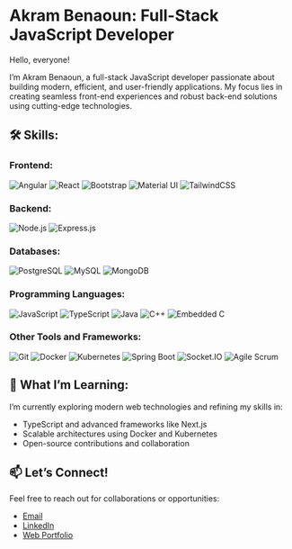 # Akram Benaoun: Full-Stack JavaScript Developer

Hello, everyone!

I’m Akram Benaoun, a full-stack JavaScript developer passionate about building modern, efficient, and user-friendly applications. My focus lies in creating seamless front-end experiences and robust back-end solutions using cutting-edge technologies.

## 🛠️ Skills:

### Frontend:
<p align="left"> <img src="https://img.shields.io/badge/Angular-DD0031?style=for-the-badge&logo=angular&logoColor=white" alt="Angular" /> <img src="https://img.shields.io/badge/React-61DAFB?style=for-the-badge&logo=react&logoColor=black" alt="React" /> <img src="https://img.shields.io/badge/Bootstrap-563D7C?style=for-the-badge&logo=bootstrap&logoColor=white" alt="Bootstrap" /> <img src="https://img.shields.io/badge/Material--UI-0081CB?style=for-the-badge&logo=mui&logoColor=white" alt="Material UI" /> <img src="https://img.shields.io/badge/TailwindCSS-06B6D4?style=for-the-badge&logo=tailwindcss&logoColor=white" alt="TailwindCSS" /> </p>

### Backend:
<p align="left"> <img src="https://img.shields.io/badge/Node.js-339933?style=for-the-badge&logo=node.js&logoColor=white" alt="Node.js" /> <img src="https://img.shields.io/badge/Express.js-000000?style=for-the-badge&logo=express&logoColor=white" alt="Express.js" /> </p>

### Databases:
<p align="left"> <img src="https://img.shields.io/badge/PostgreSQL-336791?style=for-the-badge&logo=postgresql&logoColor=white" alt="PostgreSQL" /> <img src="https://img.shields.io/badge/MySQL-4479A1?style=for-the-badge&logo=mysql&logoColor=white" alt="MySQL" /> <img src="https://img.shields.io/badge/MongoDB-47A248?style=for-the-badge&logo=mongodb&logoColor=white" alt="MongoDB" /> </p>

### Programming Languages:
<p align="left"> <img src="https://img.shields.io/badge/JavaScript-F7DF1E?style=for-the-badge&logo=javascript&logoColor=black" alt="JavaScript" /> <img src="https://img.shields.io/badge/TypeScript-007ACC?style=for-the-badge&logo=typescript&logoColor=white" alt="TypeScript" /> <img src="https://img.shields.io/badge/Java-007396?style=for-the-badge&logo=java&logoColor=white" alt="Java" /> <img src="https://img.shields.io/badge/C++-00599C?style=for-the-badge&logo=cplusplus&logoColor=white" alt="C++" /> <img src="https://img.shields.io/badge/Embedded--C-8B0000?style=for-the-badge" alt="Embedded C" /> </p>

### Other Tools and Frameworks:
<p align="left"> <img src="https://img.shields.io/badge/Git-F05032?style=for-the-badge&logo=git&logoColor=white" alt="Git" /> <img src="https://img.shields.io/badge/Docker-2496ED?style=for-the-badge&logo=docker&logoColor=white" alt="Docker" /> <img src="https://img.shields.io/badge/Kubernetes-326CE5?style=for-the-badge&logo=kubernetes&logoColor=white" alt="Kubernetes" /> <img src="https://img.shields.io/badge/SpringBoot-6DB33F?style=for-the-badge&logo=springboot&logoColor=white" alt="Spring Boot" /> <img src="https://img.shields.io/badge/Socket.IO-010101?style=for-the-badge&logo=socket.io&logoColor=white" alt="Socket.IO" /> <img src="https://img.shields.io/badge/Agile-Scrum-6DB33F?style=for-the-badge" alt="Agile Scrum" /> </p>

## 🌱 What I’m Learning:
I’m currently exploring modern web technologies and refining my skills in:

- TypeScript and advanced frameworks like Next.js
- Scalable architectures using Docker and Kubernetes
-   Open-source contributions and collaboration

## 📫 Let’s Connect!
<p>Feel free to reach out for collaborations or opportunities:</p>
<ul>
  <li>
    <a href="mailto:akrambenaoun1993@gmail.com" target="_blank">Email</a>
  </li>
  <li>
    <a href="https://www.linkedin.com/in/akram-ben-aoun-638b77194/" target="_blank">LinkedIn</a>
  </li>
  <li>
    <a href="https://akrambna.github.io/My-Web-Resume/" target="_blank">Web Portfolio</a>
  </li>
</ul>

